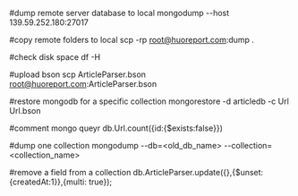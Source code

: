 #dump remote server database to local
mongodump --host 139.59.252.180:27017

#copy remote folders to local
scp -rp root@huoreport.com:dump .

#check disk space
df -H

#upload bson
scp ArticleParser.bson root@huoreport.com:ArticleParser.bson

#restore mongodb for a specific collection
mongorestore -d articledb -c Url Url.bson 

#comment mongo queyr
db.Url.count({id:{$exists:false}})

#dump one collection
mongodump --db=<old_db_name> --collection=<collection_name>

#remove a field from a collection
db.ArticleParser.update({},{$unset: {createdAt:1}},{multi: true});